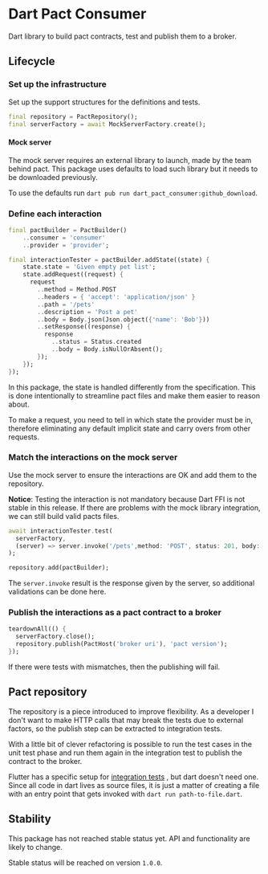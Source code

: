 # Dart Pact Consumer

Dart library to build pact contracts, test and publish them to a broker.

## Lifecycle

### Set up the infrastructure
Set up the support structures for the definitions and tests. 

```dart
final repository = PactRepository();
final serverFactory = await MockServerFactory.create();
```

#### Mock server
The mock server requires an external library to launch, made by the team behind pact. This package uses defaults to
load such library but it needs to be downloaded previously.

To use the defaults run `dart pub run dart_pact_consumer:github_download`.

### Define each interaction
```dart
final pactBuilder = PactBuilder()
    ..consumer = 'consumer'
    ..provider = 'provider';

final interactionTester = pactBuilder.addState((state) {
    state.state = 'Given empty pet list';
    state.addRequest((request) {
      request
        ..method = Method.POST
        ..headers = { 'accept': 'application/json' }
        ..path = '/pets'
        ..description = 'Post a pet'
        ..body = Body.json(Json.object({'name': 'Bob'}))
        ..setResponse((response) {
          response
            ..status = Status.created
            ..body = Body.isNullOrAbsent();
        });
    });
});
```

In this package, the state is handled differently from the specification. This is done intentionally to
streamline pact files and make them easier to reason about.

To make a request, you need to tell in which state the provider must be in, therefore eliminating any default implicit
state and carry overs from other requests.

### Match the interactions on the mock server
Use the mock server to ensure the interactions are OK and add them to the repository.

**Notice**: Testing the interaction is not mandatory because Dart FFI is not stable in this release. 
If there are problems with the mock library integration, we can still build valid pacts files.

```dart
await interactionTester.test(
  serverFactory,
  (server) => server.invoke('/pets',method: 'POST', status: 201, body: '''{"name":"Bob"}'''),
); 

repository.add(pactBuilder);
```

The `server.invoke` result is the response given by the server, so additional validations can be done here.

### Publish the interactions as a pact contract to a broker
```dart
teardownAll(() {
  serverFactory.close();
  repository.publish(PactHost('broker uri'), 'pact version');
});
```

If there were tests with mismatches, then the publishing will fail.

## Pact repository
The repository is a piece introduced to improve flexibility. As a developer I don't want to make HTTP calls
that may break the tests due to external factors, so the publish step can be extracted to integration tests.

With a little bit of clever refactoring is possible to run the test cases in the unit test phase and run them again
in the integration test to publish the contract to the broker.

Flutter has a specific setup for [integration tests](https://flutter.dev/docs/cookbook/testing/integration/introduction)
, but dart doesn't need one. Since all code in dart lives as source
files, it is just a matter of creating a file with an entry point that gets invoked with `dart run path-to-file.dart`.

## Stability

This package has not reached stable status yet. API and functionality are likely to change.

Stable status will be reached on version `1.0.0`.
